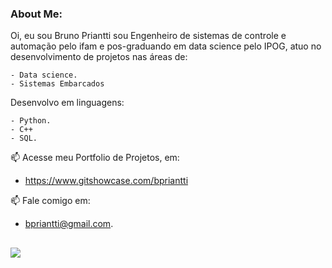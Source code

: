 ### About Me:

Oi, eu sou Bruno Priantti sou Engenheiro de sistemas de controle e automação pelo ifam e pos-graduando em data science pelo IPOG, atuo no desenvolvimento de projetos nas áreas de: 

    - Data science.  
    - Sistemas Embarcados

Desenvolvo em linguagens:  

    - Python.
    - C++
    - SQL.
    
📫 Acesse meu Portfolio de Projetos, em:

- https://www.gitshowcase.com/bpriantti

📫 Fale comigo em: 
- bpriantti@gmail.com.  

##
<div> 
  <a href="https://www.linkedin.com/in/bpriantti" target="_blank"><img src="https://img.shields.io/badge/-LinkedIn-%230077B5?style=for-the-badge&logo=linkedin&logoColor=white" target="_blank"></a> 


         
          
  

  


